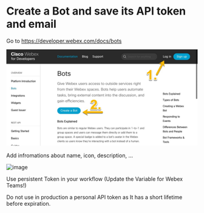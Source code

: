# Create a Bot and save its API token and email

Go to https://developer.webex.com/docs/bots

![Install___SXO_WebexAccessToken](/Images/Install___SXO_WebexAccessToken.jpg)

Add infromations about name, icon, description, ...

![image](https://user-images.githubusercontent.com/41740851/111802077-e402e400-88cd-11eb-9001-c45554f4dfd6.png)

Use persistent Token in your workflow (Update the Variable for Webex Teams!)

Do not use in production a personal API token as It has a short lifetime before expiration. 
